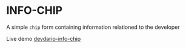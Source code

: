 # INFO-CHIP
A simple `chip` form containing information relationed to the developer

Live demo [devdario-info-chip](https://info-chip.vercel.app)
